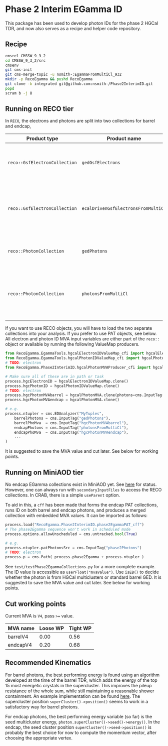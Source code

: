 Phase 2 Interim EGamma ID
=========================
This package has been used to develop photon IDs for the phase 2 HGCal TDR, and now also serves as a recipe and helper code repository.

Recipe
------
```bash
cmsrel CMSSW_9_3_2
cd CMSSW_9_3_2/src
cmsenv
git cms-init
git cms-merge-topic -u nsmith-:EgammaFromMultiCl_932
mkdir -p RecoEgamma && pushd RecoEgamma
git clone -b integrated git@github.com:nsmith-/Phase2InterimID.git
popd
scram b -j 8
```

Running on RECO tier
--------------------
In `RECO`, the electrons and photons are split into two collections for barrel and endcap,

 | Product type                  | Product name                        | Description                                                                                |
 |-------------------------------|-------------------------------------|--------------------------------------------------------------------------------------------|
 | `reco::GsfElectronCollection` | `gedGsfElectrons`                   | Barrel electrons from the particle-flow global event description                           |
 | `reco::GsfElectronCollection` | `ecalDrivenGsfElectronsFromMultiCl` | Endcap electrons using local GSF electron reconstruction seeded by the HGCal multiclusters |
 | `reco::PhotonCollection`      | `gedPhotons`                        | Barrel photons from the particle-flow global event description                             |
 | `reco::PhotonCollection`      | `photonsFromMultiCl`                | Endcap photons using local 'island cluster' reconstruction, seeded by HGCal multiclusters  |

If you want to use RECO objects, you will have to load the two separate collections into your analysis.  If you prefer to use PAT objects, see below.
All electron and photon ID MVA input variables are either part of the `reco::` object or available by running the following ValueMap producers.
```python
from RecoEgamma.EgammaTools.hgcalElectronIDValueMap_cfi import hgcalElectronIDValueMap
from RecoEgamma.EgammaTools.hgcalPhotonIDValueMap_cfi import hgcalPhotonIDValueMap
# TODO: electron
from RecoEgamma.Phase2InterimID.hgcalPhotonMVAProducer_cfi import hgcalPhotonMVA

# Make sure all of these are in path or task
process.hgcElectronID = hgcalElectronIDValueMap.clone()
process.hgcPhotonID = hgcalPhotonIDValueMap.clone()
# TODO: electron
process.hgcPhotonMVAbarrel = hgcalPhotonMVA.clone(photons=cms.InputTag("gedPhotons"))
process.hgcPhotonMVAendcap = hgcalPhotonMVA.clone()

# e.g. 
process.ntupler = cms.EDAnalyzer("MyTuples",
    barrelPhotons = cms.InputTag("gedPhotons"),
    barrelPhoMva  = cms.InputTag("hgcPhotonMVAbarrel"),
    endcapPhotons = cms.InputTag("photonsFromMultiCl"),
    endcapPhoMva  = cms.InputTag("hgcPhotonMVAendcap"),
    ...
)
```
It is suggested to save the MVA value and cut later.  See below for working points.

Running on MiniAOD tier
-----------------------
No endcap EGamma collections exist in MiniAOD yet.  See [here](https://github.com/cms-sw/cmssw/pull/21037) for status.
However, one can always run with `secondaryInputFiles` to access the RECO collections.  In CRAB, there is a simple `useParent` option.

To aid in this, a `cff` has been made that forms the endcap PAT collections, runs ID on both barrel and endcap photons, and produces a merged collection with embedded MVA values.
It can be imported as follows:
```python
process.load("RecoEgamma.Phase2InterimID.phase2EgammaPAT_cff")
# The phase2Egamma sequence won't work in scheduled mode
process.options.allowUnscheduled = cms.untracked.bool(True)

# e.g.
process.ntupler.patPhotonsSrc = cms.InputTag("phase2Photons")
# TODO: electron
process.p = cms.Path( process.phase2Egamma + process.ntupler )
```
See `test/testPhase2EgammaCollections.py` for a more complete example.
The ID value is accessible as `userFloat("mvaValue")`.  Use `isEB()` to decide whether the photon is from HGCal multiclusters or standard barrel GED.
It is suggested to save the MVA value and cut later.  See below for working points.

Cut working points
------------------
Current MVA is `V4`, pass `>=` value.

 | MVA name | Loose WP | Tight WP |
 | -------- | -------- | -------- |
 | barrelV4 |   0.00   |   0.56   |
 | endcapV4 |   0.20   |   0.68   |

Recommended Kinematics
----------------------
For barrel photons, the best performing energy is found using an algorithm developed at the time of the barrel TDR, which adds the energy of the top 15 most energetic crystals in the supercluster.  This improves the pileup resistance of the whole sum, while still maintaining a reasonable shower containment.
An example implementation can be found [here](https://github.com/nsmith-/Phase2InterimID/blob/integrated/plugins/Phase2PhotonTupler.cc#L451-L490).
The supercluster position `superCluster()->position()` seems to work in a satisfactory way for barrel photons.

For endcap photons, the best performing energy variable (so far) is the seed multicluster energy, `photon.superCluster()->seed()->energy()`.
In the endcap, the seed cluster position `superCluster()->seed->position()` is probably the best choice for now to compute the momentum vector, after choosing the appropriate vertex.
